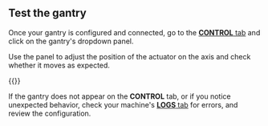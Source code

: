 ## Test the gantry

Once your gantry is configured and connected, go to the [**CONTROL** tab](/fleet/machines/#control) and click on the gantry's dropdown panel.

Use the panel to adjust the position of the actuator on the axis and check whether it moves as expected.

{{<imgproc src="/components/gantry/gantry-control-tab.png" resize="450x" declaredimensions=true alt="Gantry control panel.">}}

If the gantry does not appear on the **CONTROL** tab, or if you notice unexpected behavior, check your machine's [**LOGS** tab](/fleet/machines/#logs) for errors, and review the configuration.
